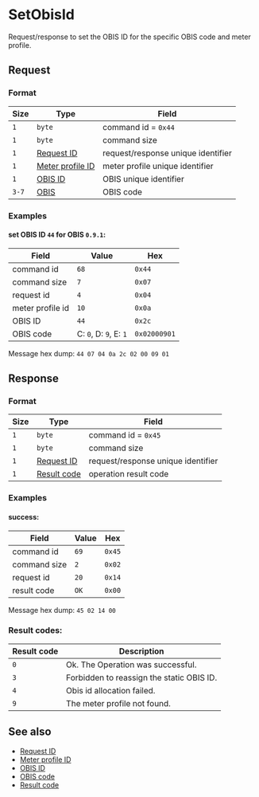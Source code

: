 # SetObisId

Request/response to set the OBIS ID for the specific OBIS code and meter profile.


## Request

### Format

| Size  | Type                                             | Field                              |
| ----- | ------------------------------------------------ | ---------------------------------- |
| `1`   | `byte`                                           | command id = `0x44`                |
| `1`   | `byte`                                           | command size                       |
| `1`   | [Request ID](../types.md#request-id)             | request/response unique identifier |
| `1`   | [Meter profile ID](../types.md#meter-profile-id) | meter profile unique identifier    |
| `1`   | [OBIS ID](../types.md#obis-id)                   | OBIS unique identifier             |
| `3-7` | [OBIS](../types.md#obis)                         | OBIS code                          |

### Examples

#### set OBIS ID `44` for OBIS `0.9.1`:

| Field            | Value                  | Hex          |
| ---------------- | ---------------------- | ------------ |
| command id       | `68`                   | `0x44`       |
| command size     | `7`                    | `0x07`       |
| request id       | `4`                    | `0x04`       |
| meter profile id | `10`                   | `0x0a`       |
| OBIS ID          | `44`                   | `0x2c`       |
| OBIS code        | C: `0`, D: `9`, E: `1` | `0x02000901` |

Message hex dump: `44 07 04 0a 2c 02 00 09 01`


## Response

### Format

| Size | Type                                   | Field                              |
| ---- | -------------------------------------- | ---------------------------------- |
| `1`  | `byte`                                 | command id = `0x45`                |
| `1`  | `byte`                                 | command size                       |
| `1`  | [Request ID](../types.md#request-id)   | request/response unique identifier |
| `1`  | [Result code](../types.md#result-code) | operation result code              |

### Examples

#### success:

| Field        | Value | Hex    |
| ------------ | ----- | ------ |
| command id   | `69`  | `0x45` |
| command size | `2`   | `0x02` |
| request id   | `20`  | `0x14` |
| result code  | `OK`  | `0x00` |

Message hex dump: `45 02 14 00`


### Result codes:

| Result code | Description                               |
| ----------- | ----------------------------------------- |
| `0`         | Ok. The Operation was successful.         |
| `3`         | Forbidden to reassign the static OBIS ID. |
| `4`         | Obis id allocation failed.                |
| `9`         | The meter profile not found.              |


## See also

* [Request ID](../types.md#request-id)
* [Meter profile ID](../types.md#meter-profile-id)
* [OBIS ID](../types.md#obis-id)
* [OBIS code](../types.md#obis)
* [Result code](../types.md#result-code)
